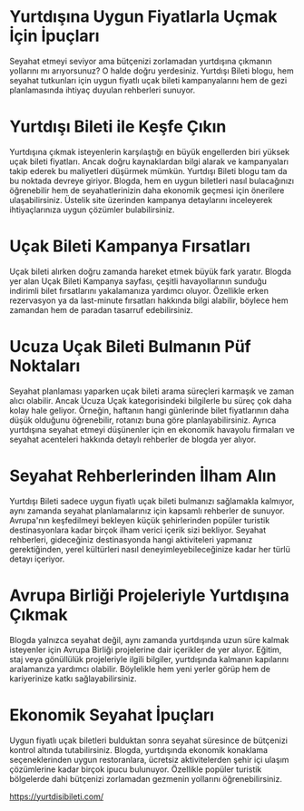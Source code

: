 # Yurtdışına Uygun Fiyatlarla Uçmak İçin İpuçları
Seyahat etmeyi seviyor ama bütçenizi zorlamadan yurtdışına çıkmanın yollarını mı arıyorsunuz? O halde doğru yerdesiniz. Yurtdışı Bileti blogu, hem seyahat tutkunları için uygun fiyatlı uçak bileti kampanyalarını hem de gezi planlamasında ihtiyaç duyulan rehberleri sunuyor.

# Yurtdışı Bileti ile Keşfe Çıkın

Yurtdışına çıkmak isteyenlerin karşılaştığı en büyük engellerden biri yüksek uçak bileti fiyatları. Ancak doğru kaynaklardan bilgi alarak ve kampanyaları takip ederek bu maliyetleri düşürmek mümkün. Yurtdışı Bileti blogu tam da bu noktada devreye giriyor. Blogda, hem en uygun biletleri nasıl bulacağınızı öğrenebilir hem de seyahatlerinizin daha ekonomik geçmesi için önerilere ulaşabilirsiniz. Üstelik site üzerinden kampanya detaylarını inceleyerek ihtiyaçlarınıza uygun çözümler bulabilirsiniz.

# Uçak Bileti Kampanya Fırsatları

Uçak bileti alırken doğru zamanda hareket etmek büyük fark yaratır. Blogda yer alan Uçak Bileti Kampanya sayfası, çeşitli havayollarının sunduğu indirimli bilet fırsatlarını yakalamanıza yardımcı oluyor. Özellikle erken rezervasyon ya da last-minute fırsatları hakkında bilgi alabilir, böylece hem zamandan hem de paradan tasarruf edebilirsiniz.

# Ucuza Uçak Bileti Bulmanın Püf Noktaları

Seyahat planlaması yaparken uçak bileti arama süreçleri karmaşık ve zaman alıcı olabilir. Ancak Ucuza Uçak kategorisindeki bilgilerle bu süreç çok daha kolay hale geliyor. Örneğin, haftanın hangi günlerinde bilet fiyatlarının daha düşük olduğunu öğrenebilir, rotanızı buna göre planlayabilirsiniz. Ayrıca yurtdışına seyahat etmeyi düşünenler için en ekonomik havayolu firmaları ve seyahat acenteleri hakkında detaylı rehberler de blogda yer alıyor.

# Seyahat Rehberlerinden İlham Alın

Yurtdışı Bileti sadece uygun fiyatlı uçak bileti bulmanızı sağlamakla kalmıyor, aynı zamanda seyahat planlamalarınız için kapsamlı rehberler de sunuyor. Avrupa'nın keşfedilmeyi bekleyen küçük şehirlerinden popüler turistik destinasyonlara kadar birçok ilham verici içerik sizi bekliyor. Seyahat rehberleri, gideceğiniz destinasyonda hangi aktiviteleri yapmanız gerektiğinden, yerel kültürleri nasıl deneyimleyebileceğinize kadar her türlü detayı içeriyor.

# Avrupa Birliği Projeleriyle Yurtdışına Çıkmak

Blogda yalnızca seyahat değil, aynı zamanda yurtdışında uzun süre kalmak isteyenler için Avrupa Birliği projelerine dair içerikler de yer alıyor. Eğitim, staj veya gönüllülük projeleriyle ilgili bilgiler, yurtdışında kalmanın kapılarını aralamanıza yardımcı olabilir. Böylelikle hem yeni yerler görüp hem de kariyerinize katkı sağlayabilirsiniz.

# Ekonomik Seyahat İpuçları

Uygun fiyatlı uçak biletleri bulduktan sonra seyahat süresince de bütçenizi kontrol altında tutabilirsiniz. Blogda, yurtdışında ekonomik konaklama seçeneklerinden uygun restoranlara, ücretsiz aktivitelerden şehir içi ulaşım çözümlerine kadar birçok ipucu bulunuyor. Özellikle popüler turistik bölgelerde dahi bütçenizi zorlamadan gezmenin yollarını öğrenebilirsiniz.

https://yurtdisibileti.com/
